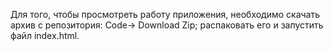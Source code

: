 Для того, чтобы просмотреть работу приложения, необходимо скачать архив с репозитория: Code-> Download Zip; распаковать его и запустить файл index.html.
